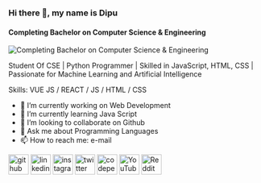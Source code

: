 ### Hi there 👋, my name is Dipu
#### Completing Bachelor on Computer Science & Engineering
![Completing Bachelor on Computer Science & Engineering](https://media.licdn.com/dms/image/v2/D4E16AQFcWV5dD5IA5A/profile-displaybackgroundimage-shrink_350_1400/B4EZU2LM0TG0AY-/0/1740370662668?e=1746057600&v=beta&t=rLddBEvz0F-fboiMjU3WCGrLAoC1djBatBdRhKRKKa0)

Student Of CSE | Python Programmer | Skilled in JavaScript, HTML, CSS | Passionate for Machine Learning and Artificial Intelligence

Skills: VUE JS / REACT / JS / HTML / CSS

- 🔭 I’m currently working on Web Development  
- 🌱 I’m currently learning Java Script 
- 👯 I’m looking to collaborate on Github 
- 💬 Ask me about Programming Languages 
- 📫 How to reach me: e-mail 


[<img src='https://cdn.jsdelivr.net/npm/simple-icons@3.0.1/icons/github.svg' alt='github' height='40'>](https://github.com/https://github.com/xeedipu)  [<img src='https://cdn.jsdelivr.net/npm/simple-icons@3.0.1/icons/linkedin.svg' alt='linkedin' height='40'>](https://www.linkedin.com/in/https://www.linkedin.com/in/dipu-sardar-1b6a07321//)  [<img src='https://cdn.jsdelivr.net/npm/simple-icons@3.0.1/icons/instagram.svg' alt='instagram' height='40'>](https://www.instagram.com/https://www.instagram.com/xeedipu//)  [<img src='https://cdn.jsdelivr.net/npm/simple-icons@3.0.1/icons/twitter.svg' alt='twitter' height='40'>](https://twitter.com/https://x.com/xeedipu)  [<img src='https://cdn.jsdelivr.net/npm/simple-icons@3.0.1/icons/codepen.svg' alt='codepen' height='40'>](https://codepen.io/https://codepen.io/Dipu-the-builder)  [<img src='https://cdn.jsdelivr.net/npm/simple-icons@3.0.1/icons/youtube.svg' alt='YouTube' height='40'>](https://www.youtube.com/channel/https://www.youtube.com/@xeedipu)  [<img src='https://cdn.jsdelivr.net/npm/simple-icons@3.0.1/icons/reddit.svg' alt='Reddit' height='40'>](https://www.reddit.com/user/https://www.reddit.com/user/xeedipu/)  

